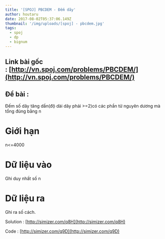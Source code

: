 ```yaml
---
title: '[SPOJ] PBCDEM - Đếm dãy'
author: houtaru
date: 2017-08-02T05:37:06.149Z
thumbnail: '/img/uploads/[spoj] - pbcdem.jpg'
tags:
  - spoj
  - dp
  - bignum
---
```

## Link bài gốc : [http://vn.spoj.com/problems/PBCDEM/](http://vn.spoj.com/problems/PBCDEM/)

## Đề bài :

Đếm số dãy tăng dần(độ dài dãy phải >=2)có các phần tử nguyên dương mà tổng đúng bằng n

# Giới hạn

n<=4000

# Dữ liệu vào

Ghi duy nhất số n

# Dữ liệu ra

Ghi ra số cách.

Solution : [http://simizer.com/q8H](http://simizer.com/q8H)

Code : [http://simizer.com/q9D](http://simizer.com/q9D)

